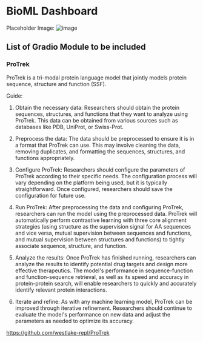 # BioML Dashboard

Placeholder Image:
![image](https://github.com/user-attachments/assets/9c39ad5c-90dc-44ce-a369-a565cb98abf7)


## List of Gradio Module to be included
### ProTrek 

ProTrek is a tri-modal protein language model that jointly models protein sequence, structure and function (SSF). 

Guide:

1. Obtain the necessary data: Researchers should obtain the protein sequences, structures, and functions that they want to analyze using ProTrek. This data can be obtained from various sources such as databases like PDB, UniProt, or Swiss-Prot.

2. Preprocess the data: The data should be preprocessed to ensure it is in a format that ProTrek can use. This may involve cleaning the data, removing duplicates, and formatting the sequences, structures, and functions appropriately.

3. Configure ProTrek: Researchers should configure the parameters of ProTrek according to their specific needs. The configuration process will vary depending on the platform being used, but it is typically straightforward. Once configured, researchers should save the configuration for future use.

4. Run ProTrek: After preprocessing the data and configuring ProTrek, researchers can run the model using the preprocessed data. ProTrek will automatically perform contrastive learning with three core alignment strategies (using structure as the supervision signal for AA sequences and vice versa, mutual supervision between sequences and functions, and mutual supervision between structures and functions) to tightly associate sequence, structure, and function.

5. Analyze the results: Once ProTrek has finished running, researchers can analyze the results to identify potential drug targets and design more effective therapeutics. The model's performance in sequence-function and function-sequence retrieval, as well as its speed and accuracy in protein-protein search, will enable researchers to quickly and accurately identify relevant protein interactions.

6. Iterate and refine: As with any machine learning model, ProTrek can be improved through iterative refinement. Researchers should continue to evaluate the model's performance on new data and adjust the parameters as needed to optimize its accuracy.

https://github.com/westlake-repl/ProTrek
